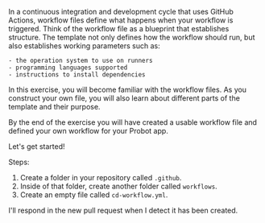 
In a continuous integration and development cycle that uses GitHub Actions, workflow files define what happens when your workflow is triggered. Think of the workflow file as a blueprint that establishes structure. The template not only defines how the workflow should run, but also establishes working parameters such as: 

    - the operation system to use on runners
    - programming languages supported
    - instructions to install dependencies

In this exercise, you will become familiar with the workflow files. As you construct your own file, you will also learn about different parts of the template and their purpose. 

By the end of the exercise you will have created a usable workflow file and defined your own workflow for your Probot app.

Let's get started!


Steps:

1. Create a folder in your repository called `.github`.
2. Inside of that folder, create another folder called `workflows`.
3. Create an empty file called `cd-workflow.yml`.

I'll respond in the new pull request when I detect it has been created.
